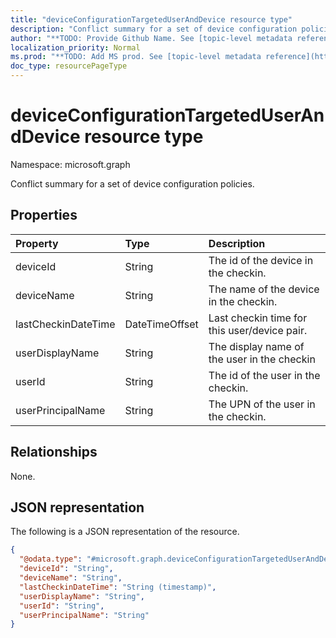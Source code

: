 ```yaml
---
title: "deviceConfigurationTargetedUserAndDevice resource type"
description: "Conflict summary for a set of device configuration policies."
author: "**TODO: Provide Github Name. See [topic-level metadata reference](https://msgo.azurewebsites.net/add/document/guidelines/metadata.html#topic-level-metadata)**"
localization_priority: Normal
ms.prod: "**TODO: Add MS prod. See [topic-level metadata reference](https://msgo.azurewebsites.net/add/document/guidelines/metadata.html#topic-level-metadata)**"
doc_type: resourcePageType
---
```


# deviceConfigurationTargetedUserAndDevice resource type

Namespace: microsoft.graph



Conflict summary for a set of device configuration policies.

## Properties
|Property|Type|Description|
|:---|:---|:---|
|deviceId|String|The id of the device in the checkin.|
|deviceName|String|The name of the device in the checkin.|
|lastCheckinDateTime|DateTimeOffset|Last checkin time for this user/device pair.|
|userDisplayName|String|The display name of the user in the checkin|
|userId|String|The id of the user in the checkin.|
|userPrincipalName|String|The UPN of the user in the checkin.|

## Relationships
None.

## JSON representation
The following is a JSON representation of the resource.
<!-- {
  "blockType": "resource",
  "@odata.type": "microsoft.graph.deviceConfigurationTargetedUserAndDevice"
}
-->
``` json
{
  "@odata.type": "#microsoft.graph.deviceConfigurationTargetedUserAndDevice",
  "deviceId": "String",
  "deviceName": "String",
  "lastCheckinDateTime": "String (timestamp)",
  "userDisplayName": "String",
  "userId": "String",
  "userPrincipalName": "String"
}
```

